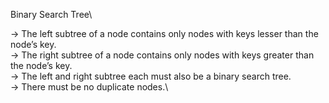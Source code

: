 Binary Search Tree\

-> The left subtree of a node contains only nodes with keys lesser than the node’s key.\
-> The right subtree of a node contains only nodes with keys greater than the node’s key.\
-> The left and right subtree each must also be a binary search tree. \
-> There must be no duplicate nodes.\

